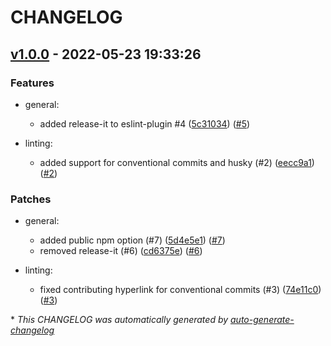 # CHANGELOG

## [v1.0.0](https://github.com/lokalise/eslint-plugin/releases/tag/v1.0.0) - 2022-05-23 19:33:26

### Features

- general:
  - added release-it to eslint-plugin #4 ([5c31034](https://github.com/lokalise/eslint-plugin/commit/5c31034e1f8b7ff3df36a1e7a9d01e71f8cbdd44)) ([#5](https://github.com/lokalise/eslint-plugin/pull/5))

- linting:
  - added support for conventional commits and husky (#2) ([eecc9a1](https://github.com/lokalise/eslint-plugin/commit/eecc9a115ce0691f5e9e1194d3f55973b7629c5a)) ([#2](https://github.com/lokalise/eslint-plugin/pull/2))

### Patches

- general:
  - added public npm option (#7) ([5d4e5e1](https://github.com/lokalise/eslint-plugin/commit/5d4e5e169b990a3fc90e27029a01f4c647b1ac3e)) ([#7](https://github.com/lokalise/eslint-plugin/pull/7))
  - removed release-it (#6) ([cd6375e](https://github.com/lokalise/eslint-plugin/commit/cd6375ed3c340c47959f5fefbe34e7001924c82f)) ([#6](https://github.com/lokalise/eslint-plugin/pull/6))

- linting:
  - fixed contributing hyperlink for conventional commits (#3) ([74e11c0](https://github.com/lokalise/eslint-plugin/commit/74e11c00f39f12f607453e807ab4d8a3b70ae186)) ([#3](https://github.com/lokalise/eslint-plugin/pull/3))

\* *This CHANGELOG was automatically generated by [auto-generate-changelog](https://github.com/BobAnkh/auto-generate-changelog)*
